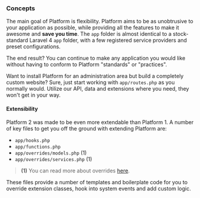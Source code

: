 ### Concepts

The main goal of Platform is flexibility. Platform aims to be as unobtrusive to your application as possible, while providing all the features to make it awesome and **save you time**.
The `app` folder is almost identical to a stock-standard Laravel 4 `app` folder, with a few registered service providers and preset configurations.

The end result? You can continue to make any application you would like without having to conform to Platform "standards" or "practices".

Want to install Platform for an administration area but build a completely custom website? Sure, just start working with `app/routes.php` as you normally would. Utilize our API, data and extensions where you need, they won't get in your way.

#### Extensibility

Platform 2 was made to be even more extendable than Platform 1. A number of key files to get you off the ground with extending Platform are:

 - `app/hooks.php`
 - `app/functions.php`
 - `app/overrides/models.php` (1)
 - `app/overrides/services.php` (1)

 > **(1)** You can read more about overrides [here](#overrides).

These files provide a number of templates and boilerplate code for you to override extension classes, hook into system events and add custom logic.
